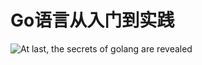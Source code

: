 # Go语言从入门到实践

![At last, the secrets of golang are revealed](https://typora-1300715298.cos.ap-shanghai.myqcloud.com//blog20230301230835.png)
